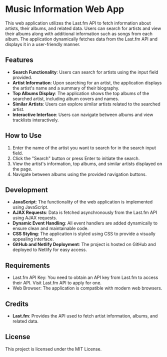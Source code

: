 # Music Information Web App

This web application utilizes the Last.fm API to fetch information about artists, their albums, and related data. Users can search for artists and view their albums along with additional information such as songs from each album. The application dynamically fetches data from the Last.fm API and displays it in a user-friendly manner.

## Features

- **Search Functionality**: Users can search for artists using the input field provided.
- **Artist Information**: Upon searching for an artist, the application displays the artist's name and a summary of their biography.
- **Top Albums Display**: The application shows the top albums of the searched artist, including album covers and names.
- **Similar Artists**: Users can explore similar artists related to the searched artist.
- **Interactive Interface**: Users can navigate between albums and view tracklists interactively.

## How to Use

1. Enter the name of the artist you want to search for in the search input field.
2. Click the "Search" button or press Enter to initiate the search.
3. View the artist's information, top albums, and similar artists displayed on the page.
4. Navigate between albums using the provided navigation buttons.

## Development

- **JavaScript**: The functionality of the web application is implemented using JavaScript.
- **AJAX Requests**: Data is fetched asynchronously from the Last.fm API using AJAX requests.
- **Dynamic Event Handling**: All event handlers are added dynamically to ensure clean and maintainable code.
- **CSS Styling**: The application is styled using CSS to provide a visually appealing interface.
- **GitHub and Netlify Deployment**: The project is hosted on GitHub and deployed to Netlify for easy access.

## Requirements

- Last.fm API Key: You need to obtain an API key from Last.fm to access their API. Visit Last.fm API to apply for one.
- Web Browser: The application is compatible with modern web browsers.

## Credits

- **Last.fm**: Provides the API used to fetch artist information, albums, and related data.

## License

This project is licensed under the MIT License.
